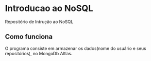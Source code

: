 # Introducao ao NoSQL

Repositório de Intrução ao NoSQL

## Como funciona

O programa consiste em armazenar os dados(nome do usuário e seus repositórios), no MongoDb Altlas.
